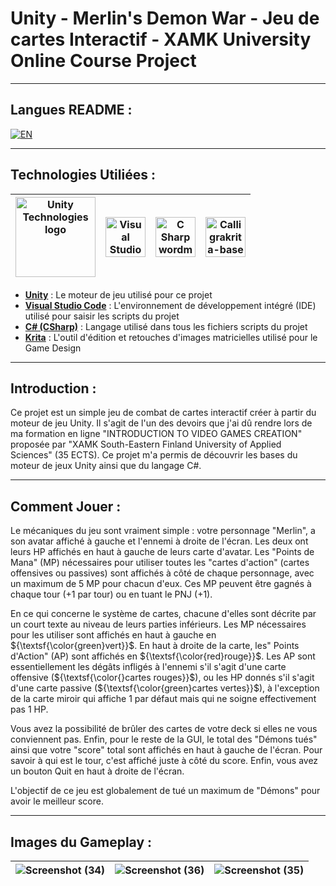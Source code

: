 # Unity - Merlin's Demon War - Jeu de cartes Interactif - XAMK University Online Course Project

---

## Langues README :

[![EN](https://img.shields.io/badge/lang-EN-red.svg)](https://github.com/Ralh19/Merlin-s-Demon-War/blob/main/README.md)

---

## Technologies Utiliées :

|<a title="Unity Technologies, Public domain, via Wikimedia Commons" href="https://commons.wikimedia.org/wiki/File:Unity_Technologies_logo.svg"><img width="128" alt="Unity Technologies logo" src="https://upload.wikimedia.org/wikipedia/commons/thumb/1/19/Unity_Technologies_logo.svg/128px-Unity_Technologies_logo.svg.png"></a>| <a title="Microsoft, Public domain, via Wikimedia Commons" href="https://commons.wikimedia.org/wiki/File:Visual_Studio_Code_1.35_icon.svg"><img width="64" alt="Visual Studio Code 1.35 icon" src="https://upload.wikimedia.org/wikipedia/commons/thumb/9/9a/Visual_Studio_Code_1.35_icon.svg/64px-Visual_Studio_Code_1.35_icon.svg.png"></a> | <a title="Jason Groce, Public domain, via Wikimedia Commons" href="https://commons.wikimedia.org/wiki/File:C_Sharp_wordmark.svg"><img width="64" alt="C Sharp wordmark" src="https://upload.wikimedia.org/wikipedia/commons/thumb/0/0d/C_Sharp_wordmark.svg/64px-C_Sharp_wordmark.svg.png"></a> |<a title="Wolthera van Hövell tot Westerflier and Timothée Giet, CC BY-SA 4.0 &lt;https://creativecommons.org/licenses/by-sa/4.0&gt;, via Wikimedia Commons" href="https://commons.wikimedia.org/wiki/File:Calligrakrita-base.svg"><img width="64" alt="Calligrakrita-base" src="https://upload.wikimedia.org/wikipedia/commons/thumb/7/73/Calligrakrita-base.svg/64px-Calligrakrita-base.svg.png"></a>|
|-|-|-|-|

- [**Unity**](https://unity.com/fr) : Le moteur de jeu utilisé pour ce projet
- [**Visual Studio Code**](https://code.visualstudio.com/) : L'environnement de développement intégré (IDE) utilisé pour saisir les scripts du projet
- [**C# (CSharp)**](https://fr.wikipedia.org/wiki/C_Sharp#:~:text=C%23%20est%20un%20langage%20de,ou%20des%20bibliothèques%20de%20classes.) : Langage utilisé dans tous les fichiers scripts du projet
- [**Krita**](https://krita.org/fr/) : L'outil d'édition et retouches d'images matricielles utilisé pour le Game Design  

---

## Introduction : 

Ce projet est un simple jeu de combat de cartes interactif créer à partir du moteur de jeu Unity. Il s'agit de l'un des devoirs que j'ai dû rendre lors de ma formation en ligne "INTRODUCTION TO VIDEO GAMES CREATION" proposée par "XAMK South-Eastern Finland University of Applied Sciences" (35 ECTS). Ce projet m'a permis de découvrir les bases du moteur de jeux Unity ainsi que du langage C#.

---

## Comment Jouer : 

Le mécaniques du jeu sont vraiment simple : votre personnage "Merlin", a son avatar affiché à gauche et l'ennemi à droite de l'écran. Les deux ont leurs HP affichés en haut à gauche de leurs carte d'avatar. Les "Points de Mana" (MP) nécessaires pour utiliser toutes les "cartes d'action" (cartes offensives ou passives) sont affichés à côté de chaque personnage, avec un maximum de 5 MP pour chacun d'eux. Ces MP peuvent être gagnés à chaque tour (+1 par tour) ou en tuant le PNJ (+1).

En ce qui concerne le système de cartes, chacune d'elles sont décrite par un court texte au niveau de leurs parties inférieurs. Les MP nécessaires pour les utiliser sont affichés en haut à gauche en ${\textsf{\color{green}vert}}$. En haut à droite de la carte, les" Points d'Action" (AP) sont affichés en ${\textsf{\color{red}rouge}}$. Les AP sont essentiellement les dégâts infligés à l'ennemi s'il s'agit d'une carte offensive (${\textsf{\color{}cartes rouges}}$), ou les HP donnés s'il s'agit d'une carte passive (${\textsf{\color{green}cartes vertes}}$), à l'exception de la carte miroir qui affiche 1 par défaut mais qui ne soigne effectivement pas 1 HP.

Vous avez la possibilité de brûler des cartes de votre deck si elles ne vous conviennent pas. Enfin, pour le reste de la GUI, le total des "Démons tués" ainsi que votre "score" total sont affichés en haut à gauche de l'écran. Pour savoir à qui est le tour, c'est affiché juste à côté du score. Enfin, vous avez un bouton Quit en haut à droite de l'écran.

L'objectif de ce jeu est globalement de tué un maximum de "Démons" pour avoir le meilleur score.   

---

## Images du Gameplay : 

![Screenshot (34)](https://github.com/Ralh19/Merlin-s-Demon-War/assets/145393792/ae19a423-728c-4f1c-ac4f-267d43f54aed)|![Screenshot (36)](https://github.com/Ralh19/Merlin-s-Demon-War/assets/145393792/d2e2a6b5-d669-4fef-a0b4-03097027f92c)|![Screenshot (35)](https://github.com/Ralh19/Merlin-s-Demon-War/assets/145393792/3f8cee92-8122-42c0-945a-78ab943af05d)|
|-|-|-|










